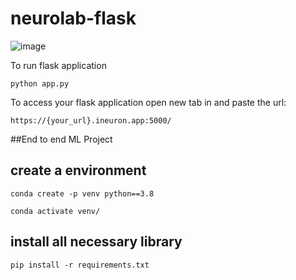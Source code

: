 # neurolab-flask

![image](https://user-images.githubusercontent.com/115451707/196919992-edcfea8b-e3f6-4f35-9398-43be66b5622d.png)


To run flask application 

```
python app.py
```


To access your flask application open new tab in and paste the url:
```
https://{your_url}.ineuron.app:5000/
```

##End to end ML Project

## create a environment
```
conda create -p venv python==3.8

conda activate venv/
```
## install all necessary library

```
pip install -r requirements.txt
```
